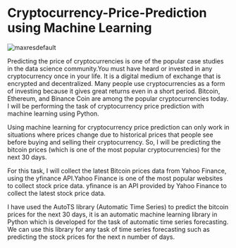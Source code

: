 # Cryptocurrency-Price-Prediction using Machine Learning
![maxresdefault](https://user-images.githubusercontent.com/68649622/209811133-f92e9738-55c0-4206-9bcc-7cc2abfb8001.jpg)




Predicting the price of cryptocurrencies is one of the popular case studies in the data science community.You must have heard or invested in any cryptocurrency once in your life. It is a digital medium of exchange that is encrypted and decentralized. Many people use cryptocurrencies as a form of investing because it gives great returns even in a short period. Bitcoin, Ethereum, and Binance Coin are among the popular cryptocurrencies today.  I will be performing the task of cryptocurrency price prediction with machine learning using Python.

Using machine learning for cryptocurrency price prediction can only work in situations where prices change due to historical prices that people see before buying and selling their cryptocurrency. So, I will be predicting the bitcoin prices (which is one of the most popular cryptocurrencies) for the next 30 days.

For this task, I will collect the latest Bitcoin prices data from Yahoo Finance, using the yfinance API.Yahoo Finance is one of the most popular websites to collect stock price data. yfinance is an API provided by Yahoo Finance to collect the latest stock price data.

 I have used the AutoTS library (Automatic Time Series) to predict the bitcoin prices for the next 30 days, it is an automatic machine learning library in Python which is developed for the task of automatic time series forecasting. We can use this library for any task of time series forecasting such as predicting the stock prices for the next n number of days.
